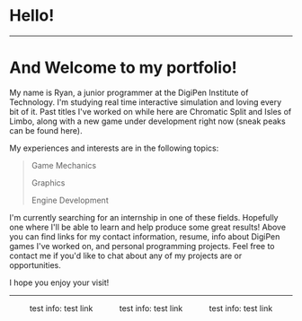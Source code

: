<html>
    <div id="title">
        <h1>Hello!</h1>
        <hr>
    </div>
</html>

# And Welcome to my portfolio!

My name is Ryan, a junior programmer at the DigiPen Institute of Technology. I'm studying real time interactive simulation and loving every bit of it. Past titles I've worked on while here are Chromatic Split and Isles of Limbo, along with a new game under development right now (sneak peaks can be found here). 

My experiences and interests are in the following topics: 

> Game Mechanics
> 
> Graphics
>
> Engine Development

I'm currently searching for an internship in one of these fields. Hopefully one where I'll be able to learn and help produce some great results! Above you can find links for my contact information, resume, info about DigiPen games I've worked on, and personal programming projects. Feel free to contact me if you'd like to chat about any of my projects are or opportunities.

I hope you enjoy your visit!

<html>
    <div id="title">
        <hr>
    </div>
</html>

<center>test info: test link&nbsp;&nbsp;&nbsp;&nbsp;&nbsp;&nbsp;&nbsp;&nbsp;&nbsp;&nbsp;&nbsp;&nbsp;test info: test link&nbsp;&nbsp;&nbsp;&nbsp;&nbsp;&nbsp;&nbsp;&nbsp;&nbsp;&nbsp;&nbsp;&nbsp;test info: test link<center>